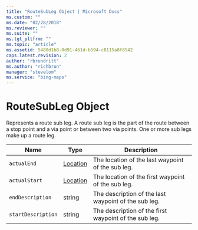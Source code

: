 ```yaml
---
title: "RouteSubLeg Object | Microsoft Docs"
ms.custom: ""
ms.date: "02/28/2018"
ms.reviewer: ""
ms.suite: ""
ms.tgt_pltfrm: ""
ms.topic: "article"
ms.assetid: 5480d1b8-0d91-461d-b594-c8115a8f8542
caps.latest.revision: 2
author: "rbrundritt"
ms.author: "richbrun"
manager: "stevelom"
ms.service: "bing-maps"
---
```


# RouteSubLeg Object

Represents a route sub leg. A route sub leg is the part of the route between a stop point and a via point or between two via points. One or more sub legs make up a route leg.

|   Name             |   Type   |   Description                                                                |
|--------------------|----------|------------------------------------------------------------------------------|
| `actualEnd`        | [Location](../../map-control-api/location-class.md) | The location of the last waypoint of the sub leg.     |
| `actualStart`      | [Location](../../map-control-api/location-class.md) | The location of the first waypoint of the sub leg.    |
| `endDescription`   | string   | The description of the last waypoint of the sub leg.                         |
| `startDescription` | string   | The description of the first waypoint of the sub leg.                        |
